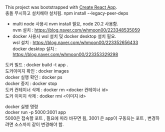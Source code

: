 This project was bootstrapped with [Create React App](https://github.com/facebook/create-react-app).  
충돌 무시하고 설치해야 설치됨. npm install --legacy-peer-deps  


- multi node 사용시 nvm install 필요, node 20.2 사용함.  
   nvm 설치 : https://blog.naver.com/whmoon00/223348535059  
- docker 사용시 wsl 설치 및 docker desktop 설치 필요.   
   wsl 설치 : https://blog.naver.com/whmoon00/223352656433  
   docker desktop 설치 : https://blog.naver.com/whmoon00/223353329298  

도커 빌드 : docker build -t app .  
도커이미지 확인 : docker images  
docker  실행 확인 : docker ps  
docker 중지 : docker stop <container name or ID>  
도커 컨테이너 삭제 : docker rm <docker 컨테이너 id>       
도커 이미지 삭제 : dodker rmi <이미지 id>     

docker 실행 명령   
docker run -p 5000:3001 app    
5000은 접속할 포트 , 필요에 따라 바꾸면 됨, 3001 은 app이 구동되는 포트 , 변경하려면 소스까지 같이 변경해야 함.  
